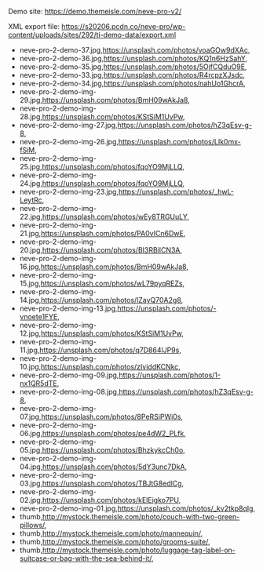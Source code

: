 Demo site: https://demo.themeisle.com/neve-pro-v2/

XML export file: https://s20206.pcdn.co/neve-pro/wp-content/uploads/sites/292/ti-demo-data/export.xml

- neve-pro-2-demo-37.jpg,https://unsplash.com/photos/voaGOw9dXAc,
- neve-pro-2-demo-36.jpg,https://unsplash.com/photos/KQ1n6HzSahY,
- neve-pro-2-demo-35.jpg,https://unsplash.com/photos/5OjfCQduO9E,
- neve-pro-2-demo-33.jpg,https://unsplash.com/photos/R4rcpzXJsdc,
- neve-pro-2-demo-34.jpg,https://unsplash.com/photos/nahUo1GhcrA,
- neve-pro-2-demo-img-29.jpg,https://unsplash.com/photos/BmH09wAkJa8,
- neve-pro-2-demo-img-28.jpg,https://unsplash.com/photos/KStSiM1UvPw,
- neve-pro-2-demo-img-27.jpg,https://unsplash.com/photos/hZ3qEsv-g-8,
- neve-pro-2-demo-img-26.jpg,https://unsplash.com/photos/LIk0mx-fSiM,
- neve-pro-2-demo-img-25.jpg,https://unsplash.com/photos/fqoYO9MjLLQ,
- neve-pro-2-demo-img-24.jpg,https://unsplash.com/photos/fqoYO9MjLLQ,
- neve-pro-2-demo-img-23.jpg,https://unsplash.com/photos/_hwL-LeytRc,
- neve-pro-2-demo-img-22.jpg,https://unsplash.com/photos/wEy8TRGUuLY,
- neve-pro-2-demo-img-21.jpg,https://unsplash.com/photos/PA0vICn6DwE,
- neve-pro-2-demo-img-20.jpg,https://unsplash.com/photos/BI3RBilCN3A,
- neve-pro-2-demo-img-16.jpg,https://unsplash.com/photos/BmH09wAkJa8,
- neve-pro-2-demo-img-15.jpg,https://unsplash.com/photos/wL79pyqREZs,
- neve-pro-2-demo-img-14.jpg,https://unsplash.com/photos/lZayQ70A2g8,
- neve-pro-2-demo-img-13.jpg,https://unsplash.com/photos/-vnoete1FYE,
- neve-pro-2-demo-img-12.jpg,https://unsplash.com/photos/KStSiM1UvPw,
- neve-pro-2-demo-img-11.jpg,https://unsplash.com/photos/q7D864lJP9s,
- neve-pro-2-demo-img-10.jpg,https://unsplash.com/photos/zIviddKCNkc,
- neve-pro-2-demo-img-09.jpg,https://unsplash.com/photos/1-nx1QR5dTE,
- neve-pro-2-demo-img-08.jpg,https://unsplash.com/photos/hZ3qEsv-g-8,
- neve-pro-2-demo-img-07.jpg,https://unsplash.com/photos/8PeRSiPWi0s,
- neve-pro-2-demo-img-06.jpg,https://unsplash.com/photos/pe4dW2_PLfk,
- neve-pro-2-demo-img-05.jpg,https://unsplash.com/photos/BhzkykcCh0o,
- neve-pro-2-demo-img-04.jpg,https://unsplash.com/photos/5dY3unc7DkA,
- neve-pro-2-demo-img-03.jpg,https://unsplash.com/photos/TBJtG8edlCg,
- neve-pro-2-demo-img-02.jpg,https://unsplash.com/photos/kElEigko7PU,
- neve-pro-2-demo-img-01.jpg,https://unsplash.com/photos/_kv2tkp8qlg,
- thumb,http://mystock.themeisle.com/photo/couch-with-two-green-pillows/,
- thumb,http://mystock.themeisle.com/photo/mannequin/,
- thumb,http://mystock.themeisle.com/photo/grooms-suite/,
- thumb,http://mystock.themeisle.com/photo/luggage-tag-label-on-suitcase-or-bag-with-the-sea-behind-it/,
